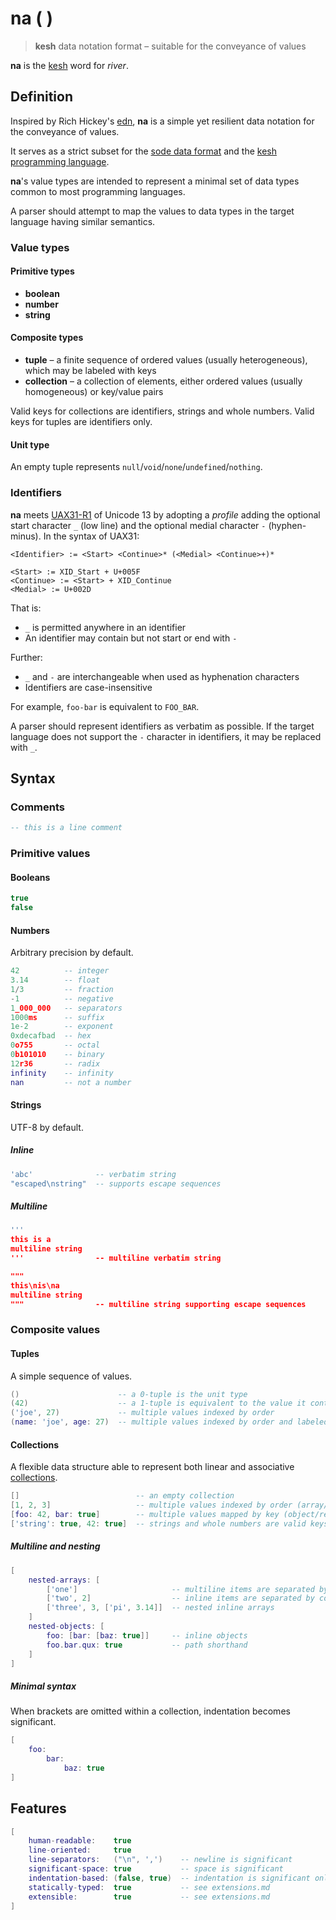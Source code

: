 # na ( )

> **kesh** data notation format – suitable for the conveyance of values

**na** is the [kesh](https://www.ursulakleguin.com/always-coming-home-book) word for _river_.

## Definition

Inspired by Rich Hickey's [edn](https://github.com/edn-format/edn/), **na** is a simple yet resilient data notation for the conveyance of values.

It serves as a strict subset for the [sode data format](https://github.com/kesh-lang/sode) and the [kesh programming language](https://github.com/kesh-lang/kesh).

**na**'s value types are intended to represent a minimal set of data types common to most programming languages.

A parser should attempt to map the values to data types in the target language having similar semantics.

### Value types

#### Primitive types

- **boolean**
- **number**
- **string**

#### Composite types

- **tuple** – a finite sequence of ordered values (usually heterogeneous), which may be labeled with keys
- **collection** – a collection of elements, either ordered values (usually homogeneous) or key/value pairs

Valid keys for collections are identifiers, strings and whole numbers. Valid keys for tuples are identifiers only.

#### Unit type

An empty tuple represents `null`/`void`/`none`/`undefined`/`nothing`.

### Identifiers

**na** meets [UAX31-R1](https://unicode.org/reports/tr31/#R1) of Unicode 13 by adopting a _profile_ adding the optional start character `_` (low line) and the optional medial character `-` (hyphen-minus). In the syntax of UAX31:

    <Identifier> := <Start> <Continue>* (<Medial> <Continue>+)*

    <Start> := XID_Start + U+005F
    <Continue> := <Start> + XID_Continue
    <Medial> := U+002D

That is:
- `_` is permitted anywhere in an identifier
- An identifier may contain but not start or end with `-`

Further:
- `_` and `-` are interchangeable when used as hyphenation characters
- Identifiers are case-insensitive

For example, `foo-bar` is equivalent to `FOO_BAR`.

A parser should represent identifiers as verbatim as possible. If the target language does not support the `-` character in identifiers, it may be replaced with `_`.

## Syntax

### Comments

```lua
-- this is a line comment
```

### Primitive values

#### Booleans

```lua
true
false
```

#### Numbers

Arbitrary precision by default.

```lua
42          -- integer
3.14        -- float
1/3         -- fraction
-1          -- negative
1_000_000   -- separators
1000ms      -- suffix
1e-2        -- exponent
0xdecafbad  -- hex
0o755       -- octal
0b101010    -- binary
12r36       -- radix
infinity    -- infinity
nan         -- not a number
```

#### Strings

UTF-8 by default.

##### Inline

```lua
'abc'              -- verbatim string
"escaped\nstring"  -- supports escape sequences
```

##### Multiline

```lua
'''
this is a
multiline string
'''                -- multiline verbatim string

"""
this\nis\na
multiline string
"""                -- multiline string supporting escape sequences
```

### Composite values

#### Tuples

A simple sequence of values.

```lua
()                      -- a 0-tuple is the unit type
(42)                    -- a 1-tuple is equivalent to the value it contains
('joe', 27)             -- multiple values indexed by order
(name: 'joe', age: 27)  -- multiple values indexed by order and labeled with keys
```

#### Collections

A flexible data structure able to represent both linear and associative [collections](https://en.wikipedia.org/wiki/Collection_(abstract_data_type)).

```lua
[]                          -- an empty collection
[1, 2, 3]                   -- multiple values indexed by order (array/list/sequence/stack/queue)
[foo: 42, bar: true]        -- multiple values mapped by key (object/record/struct/map/dict/hash)
['string': true, 42: true]  -- strings and whole numbers are valid keys
```

##### Multiline and nesting

```lua
[
    nested-arrays: [
        ['one']                     -- multiline items are separated by newline
        ['two', 2]                  -- inline items are separated by comma
        ['three', 3, ['pi', 3.14]]  -- nested inline arrays
    ]
    nested-objects: [
        foo: [bar: [baz: true]]     -- inline objects
        foo.bar.qux: true           -- path shorthand
    ]
]
```

##### Minimal syntax

When brackets are omitted within a collection, indentation becomes significant.

```lua
[
    foo:
        bar:
            baz: true
]
```

## Features

```lua
[
    human-readable:    true
    line-oriented:     true
    line-separators:   ("\n", ',')    -- newline is significant
    significant-space: true           -- space is significant
    indentation-based: (false, true)  -- indentation is significant only if no brackets
    statically-typed:  true           -- see extensions.md
    extensible:        true           -- see extensions.md
]
```
